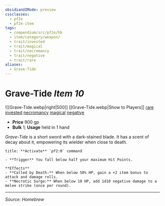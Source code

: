 ```yaml
---
obsidianUIMode: preview
cssclasses:
  - pf2e
  - pf2e-item
tags:
  - compendium/src/pf2e/hb
  - item/category/weapon/
  - trait/invested
  - trait/magical
  - trait/necromancy
  - trait/negative
  - trait/rare
aliases:
  - Grave-Tide
---
```


# Grave-Tide *Item 10*  

![[Grave-Tide.webp|right|500]]
[[Grave-Tide.webp|Show to Players]]
[rare](rules/traits/rare.md "Rare Rarity Trait")  [invested](rules/traits/invested.md "Invested Item Trait")  [necromancy](rules/traits/necromancy.md "Necromancy School Trait")  [magical](rules/traits/magical.md "Magical Item Trait")  [negative](rules/traits/negative.md "Negative Item Trait")

- **Price** 900 gp
- **Bulk** 1; **Usage** held in 1 hand

_Grave-Tide_ is a short sword with a dark-stained blade.  It has a scent of decay about it, empowering its wielder when close to death.

```ad-embed-ability
title: **Activate** `pf2:0` command

- **Trigger** You fall below half your maximum Hit Points.

**Effects** 
- **Called by Death:** When below 50% HP, gain a +2 item bonus to attack and damage rolls.
- **Necrotic Surge:** When below 10 HP, add 1d10 negative damage to a melee strike (once per round).
```


---
*Source: Homebrew*



